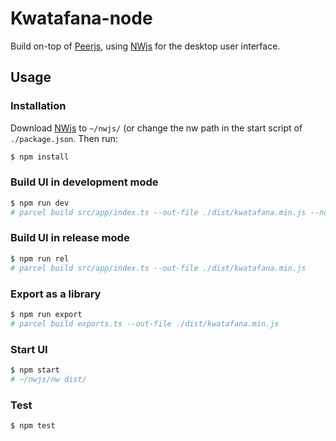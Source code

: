 # Kwatafana-node

Build on-top of [Peerjs](https://peerjs.com), using 
[NWjs](https://nwjs.io/) for the desktop user interface.

## Usage

### Installation
Download [NWjs](https://nwjs.io/downloads/) to `~/nwjs/` (or change 
the nw path in the start script of `./package.json`. Then run:

``` bash
$ npm install
```

### Build  UI in development mode

``` bash
$ npm run dev
# parcel build src/app/index.ts --out-file ./dist/kwatafana.min.js --no-minify
```

### Build UI in release mode

``` bash
$ npm run rel
# parcel build src/app/index.ts --out-file ./dist/kwatafana.min.js
```

### Export as a library

``` bash
$ npm run export
# parcel build exports.ts --out-file ./dist/kwatafana.min.js
```

### Start UI

``` bash
$ npm start
# ~/nwjs/nw dist/
```


### Test

``` bash
$ npm test
```

